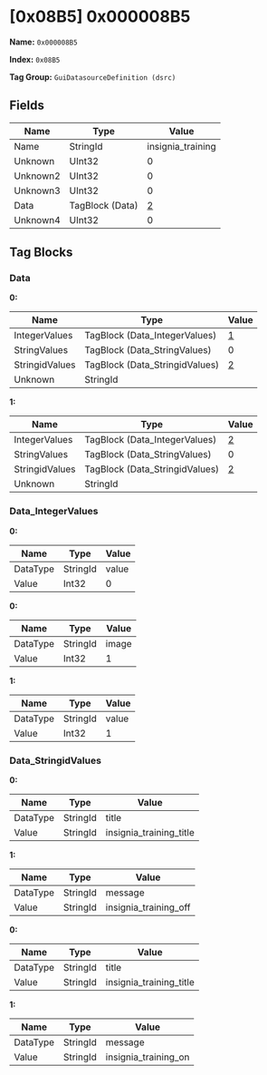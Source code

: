 # [0x08B5] 0x000008B5

**Name:** ```0x000008B5```

**Index:** ```0x08B5```

**Tag Group:** ```GuiDatasourceDefinition (dsrc)```

## Fields

Name	| Type	| Value
---	|---	|---	|
Name	|StringId	|insignia_training
Unknown	|UInt32	|0
Unknown2	|UInt32	|0
Unknown3	|UInt32	|0
Data	|TagBlock (Data)	|[2](#data)
Unknown4	|UInt32	|0


## Tag Blocks

### Data

**0:**

Name	| Type	| Value
---	|---	|---	|
IntegerValues	|TagBlock (Data_IntegerValues)	|[1](#data_integervalues)
StringValues	|TagBlock (Data_StringValues)	|0
StringidValues	|TagBlock (Data_StringidValues)	|[2](#data_stringidvalues)
Unknown	|StringId	|


**1:**

Name	| Type	| Value
---	|---	|---	|
IntegerValues	|TagBlock (Data_IntegerValues)	|[2](#data_integervalues)
StringValues	|TagBlock (Data_StringValues)	|0
StringidValues	|TagBlock (Data_StringidValues)	|[2](#data_stringidvalues)
Unknown	|StringId	|


### Data_IntegerValues

**0:**

Name	| Type	| Value
---	|---	|---	|
DataType	|StringId	|value
Value	|Int32	|0


**0:**

Name	| Type	| Value
---	|---	|---	|
DataType	|StringId	|image
Value	|Int32	|1


**1:**

Name	| Type	| Value
---	|---	|---	|
DataType	|StringId	|value
Value	|Int32	|1


### Data_StringidValues

**0:**

Name	| Type	| Value
---	|---	|---	|
DataType	|StringId	|title
Value	|StringId	|insignia_training_title


**1:**

Name	| Type	| Value
---	|---	|---	|
DataType	|StringId	|message
Value	|StringId	|insignia_training_off


**0:**

Name	| Type	| Value
---	|---	|---	|
DataType	|StringId	|title
Value	|StringId	|insignia_training_title


**1:**

Name	| Type	| Value
---	|---	|---	|
DataType	|StringId	|message
Value	|StringId	|insignia_training_on


